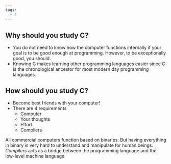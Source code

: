 ```yaml
---
tags:
  - C
---
```

## Why should you study C?
- You do not need to know how the computer functions internally if your goal is to be good enough at programming. However, to be exceptionally good, you should.
- Knowing C makes learning other programming languages easier since C is the chronological ancestor for most modern day programming languages.

## How should you study C?
- Become best friends with your computer!
- There are 4 requirements
	- Computer
	- Your thoughts
	- Effort
	- Compilers

All commercial computers function based on binaries. But having everything in binary is very hard to understand and manipulate for human beings. *Compilers* acts as a bridge between the programming language and the low-level machine language.